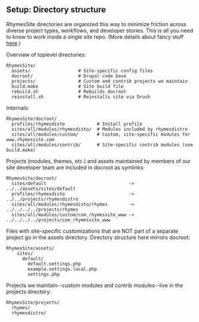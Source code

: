 Setup: Directory structure
--------------------------

RhymesSite directories are organized this way to minimize friction across diverse
project types, workflows, and developer stories. This is all you need to know to work inside a single site
repo. (More details about fancy stuff [here](../release-master/directory-structure.html).)

Overview of toplevel directories:

    RhymesSite/
      assets/                  # Site-specific config files
      docroot/                 # Drupal code base
      projects/                # Custom and contrib projects we maintain
      build.make               # Site build file
      rebuild.sh               # Rebuilds docroot
      reinstall.sh             # Reinstalls site via Drush

Internals:

    RhymesSite/docroot/
      profiles/rhymesdisto            # Install profile
      sites/all/modules/rhymesdisto/  # Modules included by rhymesdistro
      sites/all/modules/custom/       # Custom, site-specific modules for www.rhymessite.com
      sites/all/modules/contrib/      # Site-specific contrib modules (see build.make)

Projects (modules, themes, etc.) and assets maintained by members of our site
developer team are included in docroot as symlinks:

    RhymesSite/docroot/
      sites/default                               -> ../../assets/sites/default
      profiles/rhymesdisto                        -> ../../projects/rhymesdistro 
      sites/all/modules/rhymesdisto/rhymes        -> ../../../../projects/rhymes
      sites/all/modules/custom/com_rhymessite_www -> ../../../../projects/com_rhymessite_www

Files with site-specific customizations that are NOT part of a separate project go in the assets directory. Directory structure here mirrors docroot:

    RhymesSite/assets/                       
        sites/
          default/
            default.settings.php
            example.settings.local.php
            settings.php

Projects we maintain--custom modules and contrib modules--live in the projects directory:

    RhymesSite/projects/
      rhymes/
      rhymesdistro/
